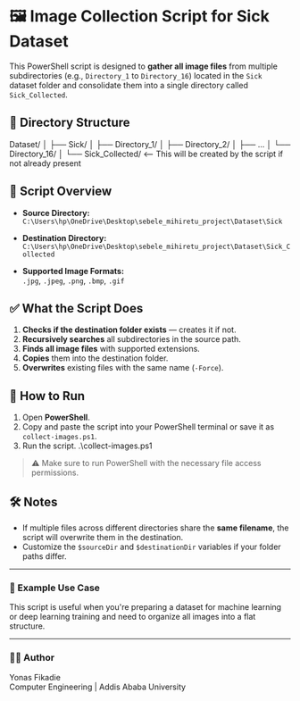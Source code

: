 # 🖼️ Image Collection Script for Sick Dataset

This PowerShell script is designed to **gather all image files** from multiple subdirectories (e.g., `Directory_1` to `Directory_16`) located in the `Sick` dataset folder and consolidate them into a single directory called `Sick_Collected`.

## 📁 Directory Structure

Dataset/
│
├── Sick/
│ ├── Directory_1/
│ ├── Directory_2/
│ ├── ...
│ └── Directory_16/
│
└── Sick_Collected/ <-- This will be created by the script if not already present

## 📜 Script Overview

- **Source Directory:**  
  `C:\Users\hp\OneDrive\Desktop\sebele_mihiretu_project\Dataset\Sick`

- **Destination Directory:**  
  `C:\Users\hp\OneDrive\Desktop\sebele_mihiretu_project\Dataset\Sick_Collected`

- **Supported Image Formats:**  
  `.jpg`, `.jpeg`, `.png`, `.bmp`, `.gif`

## ✅ What the Script Does

1. **Checks if the destination folder exists** — creates it if not.
2. **Recursively searches** all subdirectories in the source path.
3. **Finds all image files** with supported extensions.
4. **Copies** them into the destination folder.
5. **Overwrites** existing files with the same name (`-Force`).

## 🚀 How to Run

1. Open **PowerShell**.
2. Copy and paste the script into your PowerShell terminal or save it as `collect-images.ps1`.
3. Run the script.
   .\collect-images.ps1


> ⚠️ Make sure to run PowerShell with the necessary file access permissions.

## 🛠️ Notes

- If multiple files across different directories share the **same filename**, the script will overwrite them in the destination.
- Customize the `$sourceDir` and `$destinationDir` variables if your folder paths differ.

---

### 📌 Example Use Case

This script is useful when you're preparing a dataset for machine learning or deep learning training and need to organize all images into a flat structure.

---

### 👨‍💻 Author

Yonas Fikadie  
Computer Engineering | Addis Ababa University  
